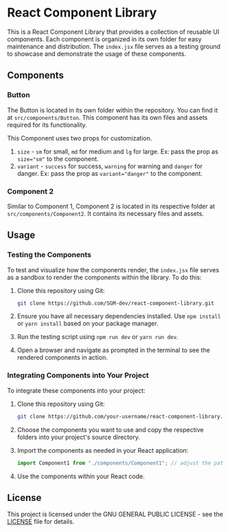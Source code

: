 # React Component Library

This is a React Component Library that provides a collection of reusable UI components. Each component is organized in its own folder for easy maintenance and distribution. The `index.jsx` file serves as a testing ground to showcase and demonstrate the usage of these components.

## Components

### Button

The Button is located in its own folder within the repository. You can find it at `src/components/Button`. This component has its own files and assets required for its functionality.

This Component uses two props for customization.

1.  `size` - `sm` for small, `md` for medium and `lg` for large. Ex: pass the prop as `size="sm"` to the component.
2.  `variant` - `success` for success, `warning` for warning and `danger` for danger. Ex: pass the prop as `variant="danger"` to the component.

### Component 2

Similar to Component 1, Component 2 is located in its respective folder at `src/components/Component2`. It contains its necessary files and assets.

## Usage

### Testing the Components

To test and visualize how the components render, the `index.jsx` file serves as a sandbox to render the components within the library. To do this:

1.  Clone this repository using Git:

    ```bash
    git clone https://github.com/SGM-dev/react-component-library.git
    ```

2.  Ensure you have all necessary dependencies installed. Use `npm install` or `yarn install` based on your package manager.
3.  Run the testing script using `npm run dev` or `yarn run dev`.
4.  Open a browser and navigate as prompted in the terminal to see the rendered components in action.

### Integrating Components into Your Project

To integrate these components into your project:

1. Clone this repository using Git:
   ```bash
   git clone https://github.com/your-username/react-component-library.git
   ```
2. Choose the components you want to use and copy the respective folders into your project's source directory.

3. Import the components as needed in your React application:
   ```javascript
   import Component1 from "./components/Component1"; // adjust the path based on your project's structure
   ```
4. Use the components within your React code.

## License

This project is licensed under the GNU GENERAL PUBLIC LICENSE - see the [LICENSE](LICENSE) file for details.
